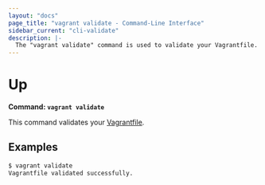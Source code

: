 ```yaml
---
layout: "docs"
page_title: "vagrant validate - Command-Line Interface"
sidebar_current: "cli-validate"
description: |-
  The "vagrant validate" command is used to validate your Vagrantfile.
---
```


# Up

**Command: `vagrant validate`**

This command validates your [Vagrantfile](/docs/vagrantfile/).

## Examples

```sh
$ vagrant validate
Vagrantfile validated successfully.
```
